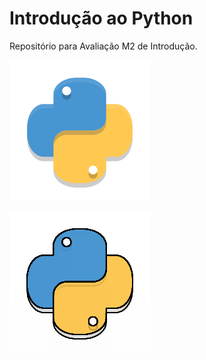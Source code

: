# Introdução ao Python

Repositório para Avaliação M2 de Introdução.

![Python 512x512](images.png)

![Python Stylization](images_result.png)
